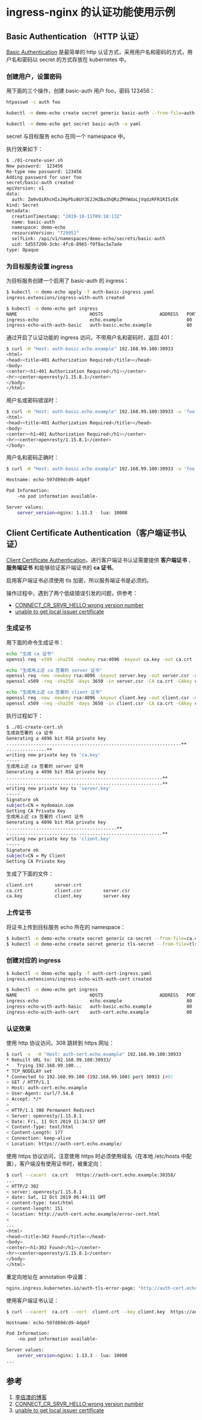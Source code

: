 <!-- toc -->
# ingress-nginx 的认证功能使用示例

## Basic Authentication （HTTP 认证）

[Basic Authentication][2] 是最简单的 http 认证方式，采用用户名和密码的方式，用户名和密码以 secret 的方式存放在 kubernetes 中。

### 创建用户，设置密码

用下面的三个操作，创建 basic-auth 用户 foo，密码 123456：

```sh
htpasswd -c auth foo

kubectl -n demo-echo create secret generic basic-auth --from-file=auth

kubectl -n demo-echo get secret basic-auth -o yaml
```

secret 与目标服务 echo 在同一个 namespace 中。

执行效果如下：

```sh
$ ./01-create-user.sh
New password:  123456
Re-type new password: 123456
Adding password for user foo
secret/basic-auth created
apiVersion: v1
data:
  auth: Zm9vOiRhcHIxJHpPbzBUY3E2JHZBa3hQRzZMYWdaLjVqdzRFR1RISzEK
kind: Secret
metadata:
  creationTimestamp: "2019-10-11T09:18:13Z"
  name: basic-auth
  namespace: demo-echo
  resourceVersion: "729951"
  selfLink: /api/v1/namespaces/demo-echo/secrets/basic-auth
  uid: 5d557200-3cbc-4fc6-8965-f0f8ac3a7ade
type: Opaque
```

### 为目标服务设置 ingress

为目标服务创建一个启用了 basic-auth 的 ingress：

```sh
$ kubectl -n demo-echo apply -f auth-basic-ingress.yaml
ingress.extensions/ingress-with-auth created

$ kubectl -n demo-echo get ingress
NAME                           HOSTS                     ADDRESS   PORTS   AGE
ingress-echo                   echo.example                        80      42d
ingress-echo-with-auth-basic   auth-basic.echo.example             80      6s
```

通过开启了认证功能的 ingress 访问，不带用户名和密码时，返回 401：

```sh
$ curl -H "Host: auth-basic.echo.example" 192.168.99.100:30933
<html>
<head><title>401 Authorization Required</title></head>
<body>
<center><h1>401 Authorization Required</h1></center>
<hr><center>openresty/1.15.8.1</center>
</body>
</html>
```

用户名或密码错误时：

```sh
$ curl -H "Host: auth-basic.echo.example" 192.168.99.100:30933 -u 'foo:bar'
<html>
<head><title>401 Authorization Required</title></head>
<body>
<center><h1>401 Authorization Required</h1></center>
<hr><center>openresty/1.15.8.1</center>
</body>
```

用户名和密码正确时：

```sh
$ curl -H "Host: auth-basic.echo.example" 192.168.99.100:30933 -u 'foo:123456'

Hostname: echo-597d89dcd9-4dp6f

Pod Information:
	-no pod information available-

Server values:
	server_version=nginx: 1.13.3 - lua: 10008
```

## Client Certificate Authentication（客户端证书认证）

[Client Certificate Authentication][2]，进行客户端证书认证需要提供 **客户端证书** 、 **服务端证书** 和能够验证客户端证书的 **ca 证书**。

启用客户端证书必须使用 tls 加密，所以服务端证书是必须的。

操作过程中，遇到了两个低级错误引发的问题，供参考：

* [CONNECT_CR_SRVR_HELLO:wrong version number][4]
* [unable to get local issuer certificate][5]

### 生成证书

用下面的命令生成证书：

```sh
echo "生成 ca 证书"
openssl req -x509 -sha256 -newkey rsa:4096 -keyout ca.key -out ca.crt -days 3560 -nodes -subj '/CN=My Cert Authority'

echo "生成用上述 ca 签署的 server 证书"
openssl req -new -newkey rsa:4096 -keyout server.key -out server.csr -nodes -subj '/CN=mydomain.com'
openssl x509 -req -sha256 -days 3650 -in server.csr -CA ca.crt -CAkey ca.key -set_serial 01 -out server.crt

echo "生成用上述 ca 签署的 client 证书"
openssl req -new -newkey rsa:4096 -keyout client.key -out client.csr -nodes -subj '/CN=My Client'
openssl x509 -req -sha256 -days 3650 -in client.csr -CA ca.crt -CAkey ca.key -set_serial 02 -out client.crt
```

执行过程如下：

```sh
$ ./01-create-cert.sh
生成自签署的 ca 证书
Generating a 4096 bit RSA private key
.................................................................++
...............++
writing new private key to 'ca.key'
-----
生成用上述 ca 签署的 server 证书
Generating a 4096 bit RSA private key
..........................................................++
..........................................................++
writing new private key to 'server.key'
-----
Signature ok
subject=CN = mydomain.com
Getting CA Private Key
生成用上述 ca 签署的 client 证书
Generating a 4096 bit RSA private key
.........................................++
..........................................................++
writing new private key to 'client.key'
-----
Signature ok
subject=CN = My Client
Getting CA Private Key
```

生成了下面的文件：

```sh
client.crt        server.crt
ca.crt            client.csr        server.csr
ca.key            client.key        server.key
```

### 上传证书

将证书上传到目标服务 echo 所在的 namespace：

```sh
$ kubectl -n demo-echo create secret generic ca-secret --from-file=ca.crt=ca.crt
$ kubectl -n demo-echo create secret generic tls-secret --from-file=tls.crt=server.crt --from-file=tls.key=server.key
```

### 创建对应的 ingress

```sh
$ kubectl -n demo-echo apply -f auth-cert-ingress.yaml
ingress.extensions/ingress-echo-with-auth-cert created

$ kubectl -n demo-echo get ingress
NAME                           HOSTS                     ADDRESS   PORTS   AGE
ingress-echo                   echo.example                        80      42d
ingress-echo-with-auth-basic   auth-basic.echo.example             80      3s
ingress-echo-with-auth-cert    auth-cert.echo.example              80      81s
```

### 认证效果

使用 http 协议访问，308 跳转到 https 网址：

```sh
$ curl -v  -H "Host: auth-cert.echo.example" 192.168.99.100:30933
* Rebuilt URL to: 192.168.99.100:30933/
*   Trying 192.168.99.100...
* TCP_NODELAY set
* Connected to 192.168.99.100 (192.168.99.100) port 30933 (#0)
> GET / HTTP/1.1
> Host: auth-cert.echo.example
> User-Agent: curl/7.54.0
> Accept: */*
>
< HTTP/1.1 308 Permanent Redirect
< Server: openresty/1.15.8.1
< Date: Fri, 11 Oct 2019 11:34:57 GMT
< Content-Type: text/html
< Content-Length: 177
< Connection: keep-alive
< Location: https://auth-cert.echo.example/
```

使用 https 协议访问，注意使用 https 时必须使用域名（在本地 /etc/hosts 中配置），客户端没有使用证书时，被重定向：

```sh
$ curl --cacert  ca.crt   https://auth-cert.echo.example:30358/
...
< HTTP/2 302
< server: openresty/1.15.8.1
< date: Sat, 12 Oct 2019 06:44:11 GMT
< content-type: text/html
< content-length: 151
< location: http://auth-cert.echo.example/error-cert.html
<
...
<html>
<head><title>302 Found</title></head>
<body>
<center><h1>302 Found</h1></center>
<hr><center>openresty/1.15.8.1</center>
</body>
</html>
```

重定向地址在 annotation 中设置：

```sh
nginx.ingress.kubernetes.io/auth-tls-error-page: "http://auth-cert.echo.example/error-cert.html"
```

使用客户端证书认证：

```sh
$ curl --cacert  ca.crt --cert  client.crt --key client.key  https://auth-cert.echo.example:30358/

Hostname: echo-597d89dcd9-4dp6f

Pod Information:
	-no pod information available-

Server values:
	server_version=nginx: 1.13.3 - lua: 10008
...
```

## 参考

1. [李佶澳的博客][1]
2. [CONNECT_CR_SRVR_HELLO:wrong version number][4]
3. [unable to get local issuer certificate][5]

[1]: https://www.lijiaocn.com "李佶澳的博客"
[2]: https://kubernetes.github.io/ingress-nginx/examples/auth/basic/ "Basic Authentication"
[3]: https://kubernetes.github.io/ingress-nginx/examples/auth/client-certs/ "Client Certificate Authentication"
[4]: https://www.lijiaocn.com/%E9%97%AE%E9%A2%98/2019/10/12/ssl-wrong-version-number.html "CONNECT_CR_SRVR_HELLO:wrong version number"
[5]: https://www.lijiaocn.com/%E9%97%AE%E9%A2%98/2019/10/12/cacert-not-work-on-mac.html "unable to get local issuer certificate"
